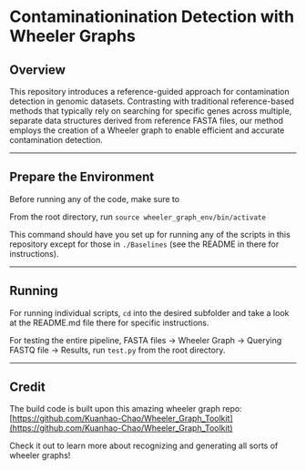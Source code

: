 # Contaminationination Detection with Wheeler Graphs

## Overview

This repository introduces a reference-guided approach for contamination detection in genomic datasets. Contrasting with traditional reference-based methods that typically rely on searching for specific genes across multiple, separate data structures derived from reference FASTA files, our method employs the creation of a Wheeler graph to enable efficient and accurate contamination detection.

---

## Prepare the Environment

Before running any of the code, make sure to 

From the root directory, run `source wheeler_graph_env/bin/activate`

This command should have you set up for running any of the scripts in this repository except for those in `./Baselines` (see the README in there for instructions).

---

## Running

For running individual scripts, `cd` into the desired subfolder and take a look at the README.md file there for specific instructions.

For testing the entire pipeline, FASTA files -> Wheeler Graph -> Querying FASTQ file -> Results, run `test.py` from the root directory.

---

## Credit

The build code is built upon this amazing wheeler graph repo: [https://github.com/Kuanhao-Chao/Wheeler_Graph_Toolkit](https://github.com/Kuanhao-Chao/Wheeler_Graph_Toolkit)

Check it out to learn more about recognizing and generating all sorts of wheeler graphs!
